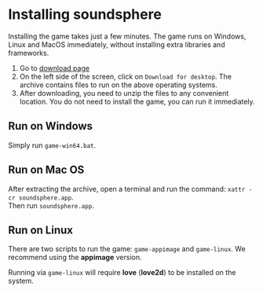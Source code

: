 # Installing soundsphere
Installing the game takes just a few minutes. The game runs on Windows, Linux and MacOS immediately, without installing extra libraries and frameworks.
1. Go to [download page](/download)
2. On the left side of the screen, click on `Download for desktop`. The archive contains files to run on the above operating systems.
3. After downloading, you need to unzip the files to any convenient location. You do not need to install the game, you can run it immediately.

## Run on Windows
Simply run `game-win64.bat`.

## Run on Mac OS
After extracting the archive, open a terminal and run the command: `xattr -cr soundsphere.app`.  
Then run `soundsphere.app`.

## Run on Linux
There are two scripts to run the game: `game-appimage` and `game-linux`. We recommend using the **appimage** version.

Running via `game-linux` will require **love** (**love2d**) to be installed on the system.
